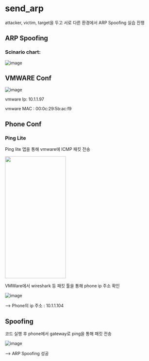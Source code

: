 # send_arp

attacker, victim, target을 두고 서로 다른 환경에서 ARP Spoofing 실습 진행

## ARP Spoofing

### Scinario chart:
![image](https://github.com/goei300/send_arp/assets/107453711/5bdca828-7366-4290-86db-6aa23ec90a45)


## VMWARE Conf

![image](https://github.com/goei300/send_arp/assets/107453711/4277cfd2-c552-4962-b2a0-448a3400945f)

vmware Ip: 10.1.1.97

vmware MAC : 00:0c:29:5b:ac:f9
## Phone Conf

### Ping Lite
Ping lite 앱을 통해 vmware에 ICMP 패킷 전송

<img src="https://github.com/goei300/send_arp/assets/107453711/e46d4185-2c89-4a0e-8231-16055c236935"
  width="200" height="400"/>


VMWare에서 wireshark 등 패킷 툴을 통해 phone ip 주소 확인

![image](https://github.com/goei300/send_arp/assets/107453711/ba3921f4-e1ae-4fc4-b120-b030ade8ede6)

--> Phone의 ip 주소 : 10.1.1.104


## Spoofing

코드 실행 후 phone에서 gateway로 ping을 통해 패킷 전송


![image](https://github.com/goei300/send_arp/assets/107453711/bf1fbe97-f9d0-48a9-82c0-f0b11b1e2d82)

 --> ARP Spoofing 성공
